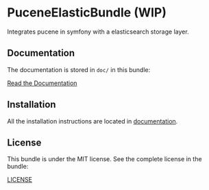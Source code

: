 # PuceneElasticBundle (WIP)

Integrates pucene in symfony with a elasticsearch storage layer.

## Documentation

The documentation is stored in `doc/` in this bundle:

[Read the Documentation](doc/)

## Installation

All the installation instructions are located in [documentation](doc/1-installation.md).

## License

This bundle is under the MIT license. See the complete license in the bundle:

[LICENSE](LICENSE)
